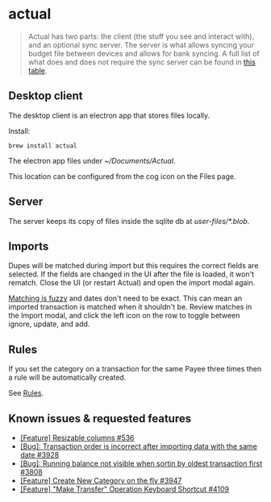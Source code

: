 # actual

> Actual has two parts: the client (the stuff you see and interact with), and an optional sync server. The server is what allows syncing your budget file between devices and allows for bank syncing. A full list of what does and does not require the sync server can be found in [this table](https://actualbudget.org/docs/install).

## Desktop client

The desktop client is an electron app that stores files locally.

Install:

```
brew install actual
```

The electron app files under _~/Documents/Actual_.

This location can be configured from the cog icon on the Files page.

## Server

The server keeps its copy of files inside the sqlite db at _user-files/\*.blob_.

## Imports

Dupes will be matched during import but this requires the correct fields are selected.
If the fields are changed in the UI after the file is loaded, it won't rematch.
Close the UI (or restart Actual) and open the import modal again.

[Matching is fuzzy](https://github.com/actualbudget/actual/blob/cde81da72c214ee5b068fa487e5a715e5f2dbffb/packages/loot-core/src/server/accounts/sync.ts#L506) and dates don't need to be exact. This can mean an imported transaction is matched when it shouldn't be. Review matches in the Import modal, and click the left icon on the row to toggle between ignore, update, and add.

## Rules

If you set the category on a transaction for the same Payee three times then a rule will be automatically created.

See [Rules](https://actualbudget.org/docs/budgeting/rules/).

## Known issues & requested features

- [[Feature] Resizable columns #536](https://github.com/actualbudget/actual/issues/536)
- [[Bug]: Transaction order is incorrect after importing data with the same date #3928](https://github.com/actualbudget/actual/issues/3928)
- [[Bug]: Running balance not visible when sortin by oldest transaction first #3808](https://github.com/actualbudget/actual/issues/3808)
- [[Feature] Create New Category on the fly #3947](https://github.com/actualbudget/actual/issues/3947)
- [[Feature] "Make Transfer" Operation Keyboard Shortcut #4109](https://github.com/actualbudget/actual/issues/4109)

